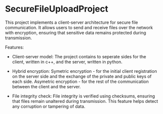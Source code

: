 # SecureFileUploadProject
This project implements a client-server architecture for secure file communication. It allows users to send and receive files over the network with encryption, ensuring that sensitive data remains protected during transmission.

Features:
- Client-server model:
    The project contains to seperate sides for the client, written in c++, and the server, written in python.
  
- Hybrid encryption:
    Symetric encryption - for the initial client registration on the server side and the exchange of the private and public keys of each side.
    Asymetric encryption - for the rest of the communication between the client and the server.
  
- File integrity check:
    File integrity is verified using checksums, ensuring that files remain unaltered during transmission.
    This feature helps detect any corruption or tampering of data.
